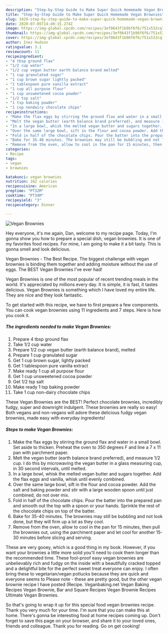 ```yaml
---
description: "Step-by-Step Guide to Make Super Quick Homemade Vegan Brownies"
title: "Step-by-Step Guide to Make Super Quick Homemade Vegan Brownies"
slug: 3429-step-by-step-guide-to-make-super-quick-homemade-vegan-brownies
date: 2020-07-05T14:49:15.274Z
image: https://img-global.cpcdn.com/recipes/3ef0643f1b96f6f6/751x532cq70/vegan-brownies-recipe-main-photo.jpg
thumbnail: https://img-global.cpcdn.com/recipes/3ef0643f1b96f6f6/751x532cq70/vegan-brownies-recipe-main-photo.jpg
cover: https://img-global.cpcdn.com/recipes/3ef0643f1b96f6f6/751x532cq70/vegan-brownies-recipe-main-photo.jpg
author: Inez Hudson
ratingvalue: 3.1
reviewcount: 11
recipeingredient:
- "4 tbsp ground flax"
- "1/2 cup water"
- "1/2 cup vegan butter earth balance brand melted"
- "1 cup granulated sugar"
- "1 cup brown sugar lightly packed"
- "1 tablespoon pure vanilla extract"
- "1 cup all purpose flour"
- "1 cup unsweetened cocoa powder"
- "1/2 tsp salt"
- "1 tsp baking powder"
- "1 cup nondairy chocolate chips"
recipeinstructions:
- "Make the flax eggs by stirring the ground flax and water in a small bowl. Set aside to thicken. Preheat the oven to 350 degrees F and line a 7 x 11 pan with parchment paper."
- "Melt the vegan butter (earth balance brand preferred), and measure 1/2 cup. I do this by microwaving the vegan butter in a glass measuring cup, in 30 second intervals, until melted."
- "In a large bowl, whisk the melted vegan butter and sugars together. Add the flax eggs and vanilla, whisk until evenly combined."
- "Over the same large bowl, sift in the flour and cocoa powder. Add the salt and baking powder and stir with a large wooden spoon until just combined, do not over mix."
- "Fold in half of the chocolate chips. Pour the batter into the prepared pan and smooth out the top with a spoon or your hands. Sprinkle the rest of the chocolate chips on top of the batter."
- "Bake for 35-40 minutes. The brownies may still be bubbling and not look done, but they will firm up a lot as they cool."
- "Remove from the oven, allow to cool in the pan for 15 minutes, then pull the brownies out, using the parchment paper and let cool for another 15-30 minutes before slicing and serving."
categories:
- Recipe
tags:
- vegan
- brownies

katakunci: vegan brownies 
nutrition: 162 calories
recipecuisine: American
preptime: "PT32M"
cooktime: "PT34M"
recipeyield: "3"
recipecategory: Dinner

---
```



![Vegan Brownies](https://img-global.cpcdn.com/recipes/3ef0643f1b96f6f6/751x532cq70/vegan-brownies-recipe-main-photo.jpg)

Hey everyone, it's me again, Dan, welcome to my recipe page. Today, I'm gonna show you how to prepare a special dish, vegan brownies. It is one of my favorites food recipes. For mine, I am going to make it a bit tasty. This is gonna smell and look delicious.

Vegan Brownies - The Best Recipe. The biggest challenge with vegan brownies is binding them together and adding moisture without the use of eggs. The BEST Vegan Brownies I&#39;ve ever had!

Vegan Brownies is one of the most popular of recent trending meals in the world. It's appreciated by millions every day. It is simple, it is fast, it tastes delicious. Vegan Brownies is something which I have loved my entire life. They are nice and they look fantastic.


To get started with this recipe, we have to first prepare a few components. You can cook vegan brownies using 11 ingredients and 7 steps. Here is how you cook it.

<!--inarticleads1-->

##### The ingredients needed to make Vegan Brownies:

1. Prepare 4 tbsp ground flax
1. Take 1/2 cup water
1. Prepare 1/2 cup vegan butter (earth balance brand), melted
1. Prepare 1 cup granulated sugar
1. Get 1 cup brown sugar, lightly packed
1. Get 1 tablespoon pure vanilla extract
1. Make ready 1 cup all purpose flour
1. Get 1 cup unsweetened cocoa powder
1. Get 1/2 tsp salt
1. Make ready 1 tsp baking powder
1. Take 1 cup non-dairy chocolate chips


These Vegan Brownies are the BEST! Perfect chocolate brownies, incredibly fudgy, super and downright indulgent. These brownies are really so easy! Both vegans and non-vegans will adore these delicious fudgy vegan brownies, made easy with everyday ingredients! 

<!--inarticleads2-->

##### Steps to make Vegan Brownies:

1. Make the flax eggs by stirring the ground flax and water in a small bowl. Set aside to thicken. Preheat the oven to 350 degrees F and line a 7 x 11 pan with parchment paper.
1. Melt the vegan butter (earth balance brand preferred), and measure 1/2 cup. I do this by microwaving the vegan butter in a glass measuring cup, in 30 second intervals, until melted.
1. In a large bowl, whisk the melted vegan butter and sugars together. Add the flax eggs and vanilla, whisk until evenly combined.
1. Over the same large bowl, sift in the flour and cocoa powder. Add the salt and baking powder and stir with a large wooden spoon until just combined, do not over mix.
1. Fold in half of the chocolate chips. Pour the batter into the prepared pan and smooth out the top with a spoon or your hands. Sprinkle the rest of the chocolate chips on top of the batter.
1. Bake for 35-40 minutes. The brownies may still be bubbling and not look done, but they will firm up a lot as they cool.
1. Remove from the oven, allow to cool in the pan for 15 minutes, then pull the brownies out, using the parchment paper and let cool for another 15-30 minutes before slicing and serving.


These are very gooey, which is a good thing in my book. However, if you want your brownies a little more solid you&#39;ll need to cook them longer than the recommended time. These fool-proof easy vegan brownies are unbelievably rich and fudgy on the inside with a beautifully cracked topped and a delightful bite for the perfect sweet treat everyone can enjoy. I often bring these to vegetarian/vegan potlucks because they are quick and everyone seems to Please note - these are pretty good, but the other vegan brownie recipe I have posted (Recipe. Veganbaking.net Vegan Baking Recipes Vegan Brownie, Bar and Square Recipes Vegan Brownie Recipes Ultimate Vegan Brownies. 

So that's going to wrap it up for this special food vegan brownies recipe. Thank you very much for your time. I'm sure that you can make this at home. There's gonna be interesting food at home recipes coming up. Don't forget to save this page on your browser, and share it to your loved ones, friends and colleague. Thank you for reading. Go on get cooking!
